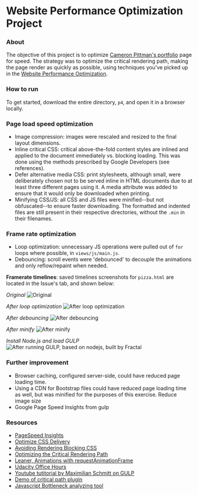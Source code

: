 # Website Performance Optimization Project

### About
The objective of this project is to optimize [Cameron Pittman's portfolio](www.lin1kore.net) page for speed. The strategy was to optimize the critical rendering path, making the page render as quickly as possible, using techniques you've picked up in the [Website Performance Optimization](https://www.udacity.com/course/ud884).

### How to run
To get started, download the entire directory, `p4`, and open it in a browser locally.

### Page load speed optimization
- Image compression: images were rescaled and resized to the final layout dimensions.
- Inline critical CSS: critical above-the-fold content styles are inlined and applied to the document immediately vs. blocking loading. This was done using the methods prescribed by Google Developers (see references).
- Defer alternative media CSS: print stylesheets, although small, were deliberately chosen not to be served inline in HTML documents due to at least three different pages using it.  A media attribute was added to ensure that it would only be downloaded when printing.
- Minifying CSS/JS: all CSS and JS files were minified--but not obfuscated--to ensure faster downloading.  The formatted and indented files are still present in their respective directories, without the `.min` in their filenames.

### Frame rate optimization
- Loop optimization: unnecessary JS operations were pulled out of `for` loops where possible, in `views/js/main.js`.
- Debouncing: scroll events were 'debounced' to decouple the animations and only reflow/repaint when needed.

**Framerate timelines**: saved timelines screenshots for `pizza.html` are located in the Issue's tab, and shown below:

*Original*
![Original](https://cloud.githubusercontent.com/assets/12014930/11966687/807bf654-a8ba-11e5-86a6-a1f3303cf1ba.PNG)

*After loop optimization*
![After loop optimization](https://cloud.githubusercontent.com/assets/12014930/11966693/86767bc4-a8ba-11e5-8053-0bf713d280b5.PNG)

*After debouncing*
![After debouncing](https://cloud.githubusercontent.com/assets/12014930/11966696/8a135d10-a8ba-11e5-80e2-4e376daeb409.PNG)

*After minify*
![After minify]()

*Install Node.js and load GULP*
![After running GULP, based on nodejs, built by Fractal](https://github.com/wearefractal)

### Further improvement
- Browser caching, configured server-side, could have reduced page loading time.
- Using a CDN for Bootstrap files could have reduced page loading time as well, but was minified for the purposes of this exercise. Reduce image size
- Google Page Speed Insights from gulp

### Resources
- [PageSpeed Insights](https://developers.google.com/speed/pagespeed/insights/)
- [Optimize CSS Delivery](https://developers.google.com/speed/docs/insights/OptimizeCSSDelivery)
- [Avoiding Rendering Blocking CSS](https://developers.google.com/web/fundamentals/performance/critical-rendering-path/render-blocking-css.html "render blocking css")
- [Optimizing the Critical Rendering Path](https://developers.google.com/web/fundamentals/performance/critical-rendering-path/optimizing-critical-rendering-path.html "optimize the crp!")
- [Leaner, Animations with requestAnimationFrame](http://www.html5rocks.com/en/tutorials/speed/animations/)
- [Udacity Office Hours](https://plus.google.com/u/0/events/cqecguv492nm1uhmnqo3khr2bv4?authkey=CNG7rsiHksvtQg)
- [Youtube tutitorial by Maximilian Schmitt on GULP](https://www.youtube.com/watch?v=DkRoa2LooNM&list=PLRk95HPmOM6PN-G1xyKj9q6ap_dc9Yckm&index=1)
- [Demo of critical path plugin](https://github.com/addyosmani/critical-path-css-demo)
- [Javascript Bottleneck analyzing tool](https://developers.google.com/web/tools/chrome-devtools/profile/rendering-tools/analyze-runtime)
